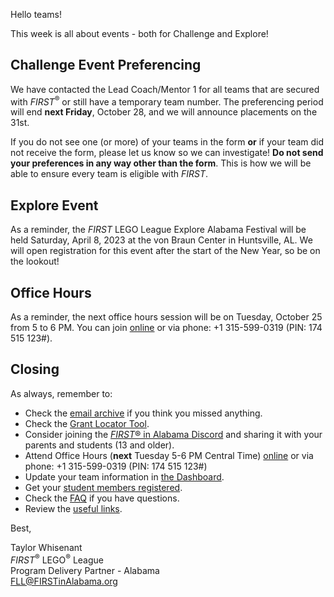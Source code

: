 Hello teams!

This week is all about events - both for Challenge and Explore!

## Challenge Event Preferencing

We have contacted the Lead Coach/Mentor 1 for all teams that are secured with *FIRST*<sup>&reg;</sup> or still have a temporary team number. The preferencing period will end **next Friday**, October 28, and we will announce placements on the 31st.

If you do not see one (or more) of your teams in the form **or** if your team did not receive the form, please let us know so we can investigate! **Do not send your preferences in any way other than the form**. This is how we will be able to ensure every team is eligible with *FIRST*.


## Explore Event

As a reminder, the *FIRST* LEGO League Explore Alabama Festival will be held Saturday, April 8, 2023 at the von Braun Center in Huntsville, AL. We will open registration for this event after the start of the New Year, so be on the lookout!


## Office Hours

As a reminder, the next office hours session will be on Tuesday, October 25 from 5 to 6 PM. You can join [online](https://meet.google.com/mso-yhrn-brp) or via phone: +1 315-599-0319 (PIN: 174 515 123#).


## Closing

As always, remember to:
- Check the [email archive](https://github.com/drewwhis/first-in-alabama/tree/main/2022-2023/email-blasts) if you think you missed anything.
- Check the [Grant Locator Tool](https://www.firstinspires.org/robotics/team-grants).
- Consider joining the [*FIRST*&reg; in Alabama Discord](http://discord.gg/XfurbWERQ8) and sharing it with your parents and students (13 and older).
- Attend Office Hours (**next** Tuesday 5-6 PM Central Time) [online](https://meet.google.com/mso-yhrn-brp) or via phone: +1 315-599-0319 (PIN: 174 515 123#)
- Update your team information in [the Dashboard](https://my.firstinspires.org/Dashboard/).
- Get your [student members registered](https://www.firstinspires.org/resource-library/youth-registration-system).
- Check the [FAQ](https://github.com/drewwhis/first-in-alabama/wiki/Frequently-Asked-Questions) if you have questions.
- Review the [useful links](https://github.com/drewwhis/first-in-alabama/wiki/Useful-Links).


Best,
<p>
  Taylor Whisenant<br />
  <i>FIRST</i><sup>&reg;</sup> LEGO<sup>&reg;</sup> League<br />
  Program Delivery Partner - Alabama<br >
  <a href="mailto:fll@firstinalabama.org">FLL@FIRSTinAlabama.org</a>
</p>